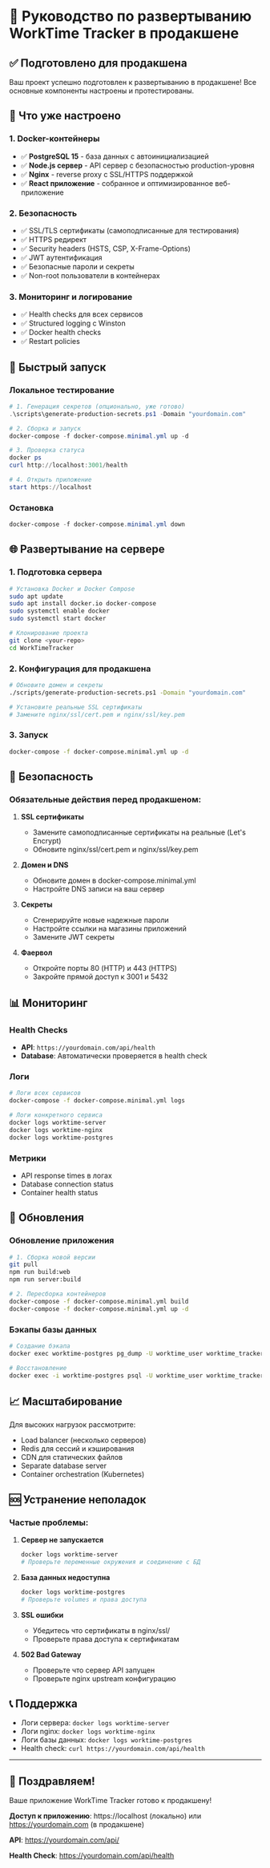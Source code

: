 # 🚀 Руководство по развертыванию WorkTime Tracker в продакшене

## ✅ Подготовлено для продакшена

Ваш проект успешно подготовлен к развертыванию в продакшене! Все основные компоненты настроены и протестированы.

## 🔧 Что уже настроено

### 1. Docker-контейнеры
- ✅ **PostgreSQL 15** - база данных с автоинициализацией
- ✅ **Node.js сервер** - API сервер с безопасностью production-уровня
- ✅ **Nginx** - reverse proxy с SSL/HTTPS поддержкой
- ✅ **React приложение** - собранное и оптимизированное веб-приложение

### 2. Безопасность
- ✅ SSL/TLS сертификаты (самоподписанные для тестирования)
- ✅ HTTPS редирект
- ✅ Security headers (HSTS, CSP, X-Frame-Options)
- ✅ JWT аутентификация
- ✅ Безопасные пароли и секреты
- ✅ Non-root пользователи в контейнерах

### 3. Мониторинг и логирование
- ✅ Health checks для всех сервисов
- ✅ Structured logging с Winston
- ✅ Docker health checks
- ✅ Restart policies

## 🚀 Быстрый запуск

### Локальное тестирование
```powershell
# 1. Генерация секретов (опционально, уже готово)
.\scripts\generate-production-secrets.ps1 -Domain "yourdomain.com"

# 2. Сборка и запуск
docker-compose -f docker-compose.minimal.yml up -d

# 3. Проверка статуса
docker ps
curl http://localhost:3001/health

# 4. Открыть приложение
start https://localhost
```

### Остановка
```powershell
docker-compose -f docker-compose.minimal.yml down
```

## 🌐 Развертывание на сервере

### 1. Подготовка сервера
```bash
# Установка Docker и Docker Compose
sudo apt update
sudo apt install docker.io docker-compose
sudo systemctl enable docker
sudo systemctl start docker

# Клонирование проекта
git clone <your-repo>
cd WorkTimeTracker
```

### 2. Конфигурация для продакшена
```bash
# Обновите домен и секреты
./scripts/generate-production-secrets.ps1 -Domain "yourdomain.com"

# Установите реальные SSL сертификаты
# Замените nginx/ssl/cert.pem и nginx/ssl/key.pem
```

### 3. Запуск
```bash
docker-compose -f docker-compose.minimal.yml up -d
```

## 🔐 Безопасность

### Обязательные действия перед продакшеном:

1. **SSL сертификаты**
   - Замените самоподписанные сертификаты на реальные (Let's Encrypt)
   - Обновите nginx/ssl/cert.pem и nginx/ssl/key.pem

2. **Домен и DNS**
   - Обновите домен в docker-compose.minimal.yml
   - Настройте DNS записи на ваш сервер

3. **Секреты**
   - Сгенерируйте новые надежные пароли
   - Настройте ссылки на магазины приложений
   - Замените JWT секреты

4. **Фаервол**
   - Откройте порты 80 (HTTP) и 443 (HTTPS)
   - Закройте прямой доступ к 3001 и 5432

## 📊 Мониторинг

### Health Checks
- **API**: `https://yourdomain.com/api/health`
- **Database**: Автоматически проверяется в health check

### Логи
```bash
# Логи всех сервисов
docker-compose -f docker-compose.minimal.yml logs

# Логи конкретного сервиса
docker logs worktime-server
docker logs worktime-nginx
docker logs worktime-postgres
```

### Метрики
- API response times в логах
- Database connection status
- Container health status

## 🔄 Обновления

### Обновление приложения
```bash
# 1. Сборка новой версии
git pull
npm run build:web
npm run server:build

# 2. Пересборка контейнеров
docker-compose -f docker-compose.minimal.yml build
docker-compose -f docker-compose.minimal.yml up -d
```

### Бэкапы базы данных
```bash
# Создание бэкапа
docker exec worktime-postgres pg_dump -U worktime_user worktime_tracker_prod > backup.sql

# Восстановление
docker exec -i worktime-postgres psql -U worktime_user worktime_tracker_prod < backup.sql
```

## 📈 Масштабирование

Для высоких нагрузок рассмотрите:
- Load balancer (несколько серверов)
- Redis для сессий и кэширования
- CDN для статических файлов
- Separate database server
- Container orchestration (Kubernetes)

## 🆘 Устранение неполадок

### Частые проблемы:

1. **Сервер не запускается**
   ```bash
   docker logs worktime-server
   # Проверьте переменные окружения и соединение с БД
   ```

2. **База данных недоступна**
   ```bash
   docker logs worktime-postgres
   # Проверьте volumes и права доступа
   ```

3. **SSL ошибки**
   - Убедитесь что сертификаты в nginx/ssl/
   - Проверьте права доступа к сертификатам

4. **502 Bad Gateway**
   - Проверьте что сервер API запущен
   - Проверьте nginx upstream конфигурацию

## 📞 Поддержка

- Логи сервера: `docker logs worktime-server`
- Логи nginx: `docker logs worktime-nginx` 
- Логи базы данных: `docker logs worktime-postgres`
- Health check: `curl https://yourdomain.com/api/health`

---

## 🎉 Поздравляем!

Ваше приложение WorkTime Tracker готово к продакшену! 

**Доступ к приложению**: https://localhost (локально) или https://yourdomain.com (в продакшене)

**API**: https://yourdomain.com/api/

**Health Check**: https://yourdomain.com/api/health 